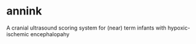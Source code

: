 # annink
A cranial ultrasound scoring system for (near) term infants with hypoxic-ischemic encephalopahy
